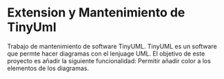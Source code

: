 # Extension y Mantenimiento de TinyUml

Trabajo de mantenimiento de software TinyUML. TinyUML es un software que permte hacer diagramas con el lenjuage UML. 
El objetivo de este proyecto es añadir la siguiente funcionalidad: 
Permitir añadir color a los elementos de los diagramas. 
